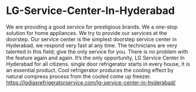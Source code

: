 # LG-Service-Center-In-Hyderabad
  We are providing a good service for prestigious brands. We a one-stop solution for home appliances. We try to provide our services at the doorstep. Our service center is the simplest doorstep service center in Hyderabad, we respond very fast at any time. The technicians are very talented in this field;   give the only service for you. There is no problem with the feature again and again. It’s the only opportunity, LG Service Center In Hyderabad  for all citizens.  single door refrigerator starts in every house, it is an essential product. Cool refrigerator produces the cooling effect by natural compress process from the cooled come up freezer. https://lgdiasrefrigeratorservice.com/lg-service-center-in-hyderabad/
